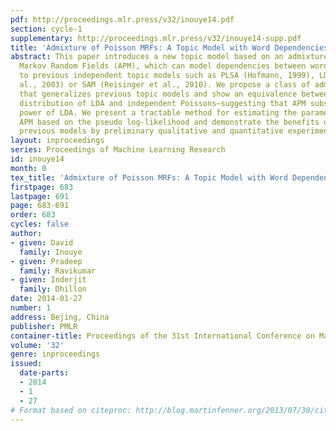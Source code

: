 ```yaml
---
pdf: http://proceedings.mlr.press/v32/inouye14.pdf
section: cycle-1
supplementary: http://proceedings.mlr.press/v32/inouye14-supp.pdf
title: 'Admixture of Poisson MRFs: A Topic Model with Word Dependencies'
abstract: This paper introduces a new topic model based on an admixture of Poisson
  Markov Random Fields (APM), which can model dependencies between words as opposed
  to previous independent topic models such as PLSA (Hofmann, 1999), LDA (Blei et
  al., 2003) or SAM (Reisinger et al., 2010). We propose a class of admixture models
  that generalizes previous topic models and show an equivalence between the conditional
  distribution of LDA and independent Poissons—suggesting that APM subsumes the modeling
  power of LDA. We present a tractable method for estimating the parameters of an
  APM based on the pseudo log-likelihood and demonstrate the benefits of APM over
  previous models by preliminary qualitative and quantitative experiments.
layout: inproceedings
series: Proceedings of Machine Learning Research
id: inouye14
month: 0
tex_title: 'Admixture of Poisson MRFs: A Topic Model with Word Dependencies'
firstpage: 683
lastpage: 691
page: 683-691
order: 683
cycles: false
author:
- given: David
  family: Inouye
- given: Pradeep
  family: Ravikumar
- given: Inderjit
  family: Dhillon
date: 2014-01-27
number: 1
address: Bejing, China
publisher: PMLR
container-title: Proceedings of the 31st International Conference on Machine Learning
volume: '32'
genre: inproceedings
issued:
  date-parts:
  - 2014
  - 1
  - 27
# Format based on citeproc: http://blog.martinfenner.org/2013/07/30/citeproc-yaml-for-bibliographies/
---
```

